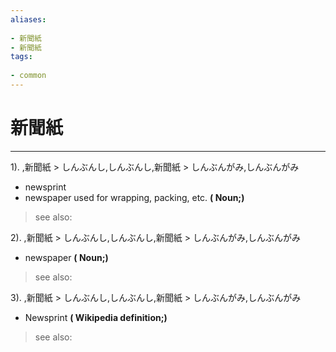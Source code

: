 ```yaml
---
aliases:
    
- 新聞紙
- 新聞紙
tags:
    
- common
---
```


# 新聞紙
---
1).
,新聞紙 > しんぶんし,しんぶんし,新聞紙 > しんぶんがみ,しんぶんがみ

- newsprint
- newspaper used for wrapping, packing, etc.
**( Noun;)**
> see also: 
            
2).
,新聞紙 > しんぶんし,しんぶんし,新聞紙 > しんぶんがみ,しんぶんがみ

- newspaper
**( Noun;)**
> see also: 
            
3).
,新聞紙 > しんぶんし,しんぶんし,新聞紙 > しんぶんがみ,しんぶんがみ

- Newsprint
**( Wikipedia definition;)**
> see also: 
            